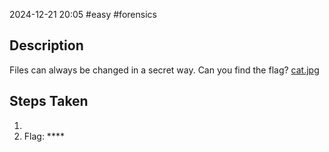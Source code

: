 2024-12-21
20:05
#easy #forensics

## Description
Files can always be changed in a secret way. 
Can you find the flag? [cat.jpg](https://mercury.picoctf.net/static/149ab4b27d16922142a1e8381677d76f/cat.jpg)

## Steps Taken
1. 
3. Flag: ****
